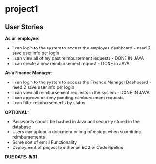 # project1

## User Stories

**As an employee**:
- I can login to the system to access the employee dashboard - need 2 save user info per login
- I can view all of my past reimbursement requests - DONE IN JAVA
- I can create a new reimbursement request - DONE in JAVA

**As a Finance Manager**:
- I can login to the system to access the Finance Manager Dashboard - need 2 save user info per login
- I can view all reimbursement requests in the system - DONE IN JAVA 
- I can approve or deny pending reimbursement requests
- I can filter reimbursements by status


**OPTIONAL:**
- Passwords should be hashed in Java and securely stored in the database
- Users can upload a document or img of reciept when submitting reimbursements
- Some sort of email Functionality
- Deployment of project to either an EC2 or CodePipeline


**DUE DATE: 8/31**